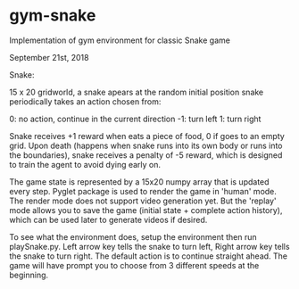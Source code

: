 # gym-snake
Implementation of gym environment for classic Snake game

September 21st, 2018

Snake:

15 x 20 gridworld, a snake apears at the random initial position snake periodically takes an action chosen from:

0: no action, continue in the current direction
-1: turn left
1: turn right

Snake receives +1 reward when eats a piece of food, 0 if goes to an empty grid.
Upon death (happens when snake runs into its own body or runs into the boundaries), snake receives 
a penalty of -5 reward, which is designed to train the agent to avoid dying early on.

The game state is represented by a 15x20 numpy array that is updated every step.
Pyglet package is used to render the game in 'human' mode. The render mode does not
support video generation yet. But the 'replay' mode allows you to save the game (initial state + complete action history),
which can be used later to generate videos if desired.

To see what the environment does, setup the environment then run playSnake.py.
Left arrow key tells the snake to turn left, Right arrow key tells the snake to turn right.
The default action is to continue straight ahead. The game will have prompt you to choose from
3 different speeds at the beginning.

